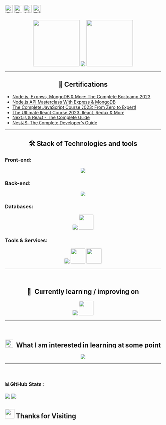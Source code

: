 [<img src="https://img.shields.io/github/followers/OlehK25?label=Follow&style=social" alt="GitHub logo" title="GitHub followers" height="25" />](https://github.com/OlehK25/?tab=follow)
[<img src="https://img.shields.io/badge/-forprogit@gmail.com-c14438?style=flat-square&logo=Gmail&logoColor=white&link=mailto:forprogit@gmail.com" alt="Gmail logo" title="Gmail" height="25" />](mailto:forprogit@gmail.com)
[<img src="https://img.shields.io/badge/LinkedIn-2A2F4F?logo=linkedin&logoColor=e9e9ea" alt="LinkedIn logo" title="LinkedIn" height="25" />](https://www.linkedin.com/in/oleh-kozakk/)
[<img src="https://img.shields.io/badge/Discord-5662f6?logo=discord&logoColor=FFF" alt="Discord logo" title="Discord" height="25" />](https://discord.com/users/899672726124527637)
---
  
<div id="header" align="center">  
  <img src="https://user-images.githubusercontent.com/74038190/213911110-aedbef38-a29f-4b6b-a65c-11608b4f75a5.gif" width="150px">
  <img src="https://readme-typing-svg.herokuapp.com?lines=Hello+and+Welcome+👋;I'm+Oleh;I'm+Full-Stack+Developer">
  <img src="https://user-images.githubusercontent.com/74038190/213911110-aedbef38-a29f-4b6b-a65c-11608b4f75a5.gif" width="150px">
</div>

<hr>

<h2  align="center">🏅 Certifications</h2>

- [Node.js, Express, MongoDB & More: The Complete Bootcamp 2023](https://www.udemy.com/certificate/UC-8fa6bab4-8b57-4a1d-8bee-f10888f11cb7/)
- [Node.js API Masterclass With Express & MongoDB](https://www.udemy.com/certificate/UC-80f32102-fcfd-4fe4-b77d-290a0c325108/)
- [The Complete JavaScript Course 2023: From Zero to Expert!](https://www.udemy.com/certificate/UC-8e038cfe-e2fd-4ad8-b4cd-0baf8c594dbd/)
- [The Ultimate React Course 2023: React, Redux & More](https://www.udemy.com/certificate/UC-566d3700-29f5-4563-9261-b0112341fa57/)
- [Next.js & React - The Complete Guide](https://www.udemy.com/certificate/UC-ada0eb8e-94a1-4b0f-a716-565abfdb6c66/)
- [NestJS: The Complete Developer's Guide](https://www.udemy.com/certificate/UC-51e96b62-1edf-41ac-9daa-e27b883c6ffa/)

<hr>

<h2  align="center">🛠 Stack of Technologies and tools</h2>

### Front-end:
<p align="center">
  <img src="https://skillicons.dev/icons?i=js,html,css,react,redux,tailwind,materialui,styledcomponents,nextjs" />
</p>

### Back-end:
<p align="center">
  <img src="https://skillicons.dev/icons?i=ts,expressjs,nodejs,pug,nestjs" />
</p>

### Databases:
<p align="center">
  <img src="https://skillicons.dev/icons?i=mongodb,mysql,postgres" />
  <img width="48px" height="48px" src="https://github.com/marwin1991/profile-technology-icons/assets/136815194/3c698a4f-84e4-4849-a900-476b14311634" />
</p>

### Tools & Services:
<p align="center">
  <img src="https://skillicons.dev/icons?i=git,postman,supabase,docker,firebase,vercel" />
  <img width="48px" height="48px" src="https://github-production-user-asset-6210df.s3.amazonaws.com/54946572/281752331-0ed1571c-e3df-4f34-94df-102c0afbdb2b.png" />
  <img width="48px" height="48px" src="https://user-images.githubusercontent.com/25181517/183912952-83784e94-629d-4c34-a961-ae2ae795b662.png" />
</p>

<a name="learning-next"></a>

<hr>
<br>

<h2  align="center">🧠  Currently learning / improving on  </h2>
<p align="center">
  <img src="https://skillicons.dev/icons?i=aws" />
  <img width="48px" height="48px" src="https://user-images.githubusercontent.com/46967826/235814699-7bf7e5ce-19d1-469b-9efe-fe89412349d8.png" />
</p>

<hr>
<br>

 <h2  align="center"><img src="https://raw.githubusercontent.com/Tarikul-Islam-Anik/Animated-Fluent-Emojis/master/Emojis/Smilies/Alien%20Monster.png" alt="Alien Monster" width="25" height="25" />  What I am interested in learning at some point</h2>
<p align="center">
  <img src="https://skillicons.dev/icons?i=redis,graphql" />
</p>

[tech_tools_anchor]: #Hello--
[learning_now_anchor]: #learning-now
[learning_next_anchor]: #learning-next

<hr>
<br>

### 📊GitHub Stats :
![](https://github-readme-streak-stats.herokuapp.com/?user=OlehK25&theme=react&hide_border=true)
![](https://github-readme-stats.vercel.app/api/top-langs/?username=OlehK25&theme=react&hide_border=true&include_all_commits=true&count_private=true&layout=compact)

## <img src="https://user-images.githubusercontent.com/74038190/216122041-518ac897-8d92-4c6b-9b3f-ca01dcaf38ee.png" width="30" /> Thanks for Visiting

